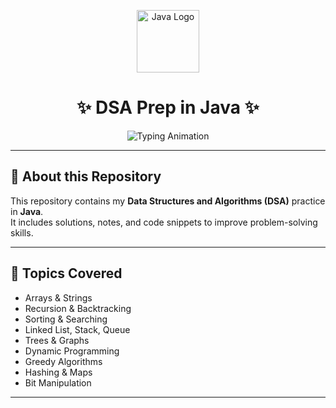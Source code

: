 <!-- Header with Java Logo -->
<p align="center">
  <img src="https://cdn.jsdelivr.net/gh/devicons/devicon/icons/java/java-original.svg" alt="Java Logo" width="100" height="100"/>
</p>

<h1 align="center">✨ DSA Prep in Java ✨</h1>

<!-- Typing animation -->
<p align="center">
  <img src="https://readme-typing-svg.herokuapp.com?font=Fira+Code&size=25&pause=1000&color=F75C7E&center=true&vCenter=true&width=600&lines=Learning+Data+Structures+%26+Algorithms;With+Java+💻;Consistency+is+the+Key+🔑" alt="Typing Animation" />
</p>

---

## 📘 About this Repository
This repository contains my **Data Structures and Algorithms (DSA)** practice in **Java**.  
It includes solutions, notes, and code snippets to improve problem-solving skills.

---

## 🚀 Topics Covered
- Arrays & Strings
- Recursion & Backtracking
- Sorting & Searching
- Linked List, Stack, Queue
- Trees & Graphs
- Dynamic Programming
- Greedy Algorithms
- Hashing & Maps
- Bit Manipulation

---


